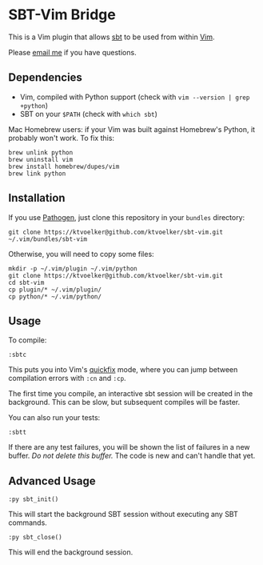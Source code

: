 SBT-Vim Bridge
==============

This is a Vim plugin that allows [sbt](https://github.com/harrah/xsbt/wiki) to
be used from within [Vim](http://www.vim.org/).

Please [email me](mailto:sbt-vim@karlv.net) if you have questions.

Dependencies
------------

* Vim, compiled with Python support (check with `vim --version | grep +python`)
* SBT on your `$PATH` (check with `which sbt`)

Mac Homebrew users: if your Vim was built against Homebrew's Python, it probably won't work. To fix this:

    brew unlink python
    brew uninstall vim
    brew install homebrew/dupes/vim
    brew link python

Installation
------------

If you use [Pathogen](https://github.com/tpope/vim-pathogen), just clone this
repository in your `bundles` directory:

    git clone https://ktvoelker@github.com/ktvoelker/sbt-vim.git ~/.vim/bundles/sbt-vim

Otherwise, you will need to copy some files:

    mkdir -p ~/.vim/plugin ~/.vim/python
    git clone https://ktvoelker@github.com/ktvoelker/sbt-vim.git
    cd sbt-vim
    cp plugin/* ~/.vim/plugin/
    cp python/* ~/.vim/python/

Usage
-----

To compile:

    :sbtc

This puts you into Vim's
[quickfix](http://vimdoc.sourceforge.net/htmldoc/quickfix.html) mode, where you
can jump between compilation errors with `:cn` and `:cp`.

The first time you compile, an interactive sbt session will be created in the
background. This can be slow, but subsequent compiles will be faster.

You can also run your tests:

    :sbtt

If there are any test failures, you will be shown the list of failures in a new
buffer. *Do not delete this buffer.* The code is new and can't handle that yet.

Advanced Usage
--------------

    :py sbt_init()

This will start the background SBT session without executing any SBT commands.

    :py sbt_close()

This will end the background session.

